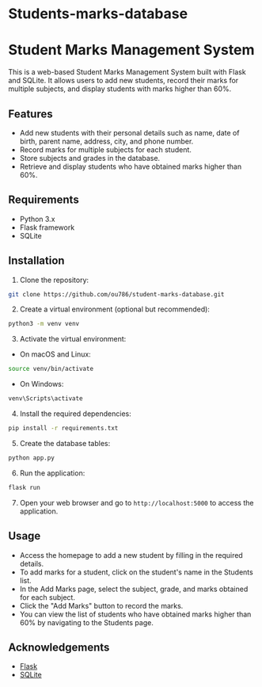 # Students-marks-database

# Student Marks Management System

This is a web-based Student Marks Management System built with Flask and SQLite. It allows users to add new students, record their marks for multiple subjects, and display students with marks higher than 60%.

## Features

- Add new students with their personal details such as name, date of birth, parent name, address, city, and phone number.
- Record marks for multiple subjects for each student.
- Store subjects and grades in the database.
- Retrieve and display students who have obtained marks higher than 60%.

## Requirements

- Python 3.x
- Flask framework
- SQLite

## Installation

1. Clone the repository:

```bash
git clone https://github.com/ou786/student-marks-database.git
```

2. Create a virtual environment (optional but recommended):

```bash
python3 -m venv venv
```

3. Activate the virtual environment:

- On macOS and Linux:

```bash
source venv/bin/activate
```

- On Windows:

```bash
venv\Scripts\activate
```

4. Install the required dependencies:

```bash
pip install -r requirements.txt
```

5. Create the database tables:

```bash
python app.py
```

6. Run the application:

```bash
flask run
```

7. Open your web browser and go to `http://localhost:5000` to access the application.

## Usage

- Access the homepage to add a new student by filling in the required details.
- To add marks for a student, click on the student's name in the Students list.
- In the Add Marks page, select the subject, grade, and marks obtained for each subject.
- Click the "Add Marks" button to record the marks.
- You can view the list of students who have obtained marks higher than 60% by navigating to the Students page.

## Acknowledgements

- [Flask](https://flask.palletsprojects.com/)
- [SQLite](https://www.sqlite.org/)
